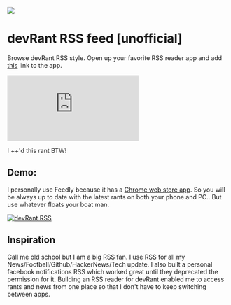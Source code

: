 ![](https://www.devrant.io/static/devrant/img/landing/landing-desk-guy1.png)
# devRant RSS feed [unofficial]
Browse devRant RSS style. Open up your favorite RSS reader app and add [this](http://devrant-rss.herokuapp.com/) link to the app. 

![](https://external.fmaa1-2.fna.fbcdn.net/safe_image.php?d=AQCLQu8ftw6RJJyi&w=487&h=255&url=https%3A%2F%2Fwww.devrant.io%2Frants%2F272703%2Fimage.png&cfs=1&upscale=1&_nc_hash=AQAYtON-seGmGTSM)


I ++'d this rant BTW!


## Demo:
I personally use Feedly because it has a [Chrome web store app](https://chrome.google.com/webstore/detail/feedly/hipbfijinpcgfogaopmgehiegacbhmob?hl=en). So you will be always up to date with the latest rants on both your phone and PC.. But use whatever floats your boat man.

[![devRant RSS](https://lh5.googleusercontent.com/IWLl34L57LIDipsB0IJwNM2CHNi21hRmJkSoPnim-i8jfUVlLGjxcS4PEK_XvRGSAJIc2_7F=w2880-h1474-rw)](https://doc-08-78-docs.googleusercontent.com/docs/securesc/ha0ro937gcuc7l7deffksulhg5h7mbp1/6ifs0vnh1rlqbejh9oef7kl1n5p7v4pe/1494705600000/00624197631066680328/*/0B5hhUVFR-N9iaHY5bzJieHBmRXc?e=view)

## Inspiration
Call me old school but I am a big RSS fan. I use RSS for all my News/Football/Github/HackerNews/Tech update. I also built a personal facebook notifications RSS which worked great until they deprecated the permission for it. Building an RSS reader for devRant enabled me to access rants and news from one place so that I don't have to keep switching between apps.